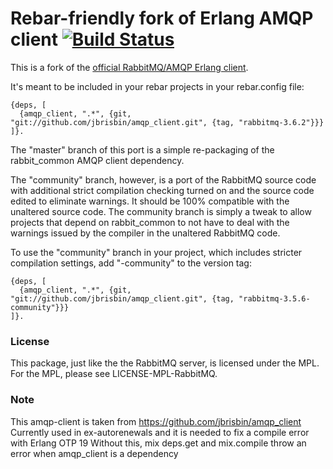 # Rebar-friendly fork of Erlang AMQP client [![Build Status](https://travis-ci.org/jbrisbin/amqp_client.svg?branch=master)](https://travis-ci.org/jbrisbin/amqp_client)

This is a fork of the [official RabbitMQ/AMQP Erlang client](https://github.com/rabbitmq/rabbitmq-erlang-client).

It's meant to be included in your rebar projects in your rebar.config file:

    {deps, [
      {amqp_client, ".*", {git, "git://github.com/jbrisbin/amqp_client.git", {tag, "rabbitmq-3.6.2"}}}
    ]}.

The "master" branch of this port is a simple re-packaging of the rabbit_common AMQP client dependency.

The "community" branch, however, is a port of the RabbitMQ source code with additional strict compilation checking turned on and the source code edited to eliminate warnings. It should be 100% compatible with the unaltered source code. The community branch is simply a tweak to allow projects that depend on rabbit_common to not have to deal with the warnings issued by the compiler in the unaltered RabbitMQ code.

To use the "community" branch in your project, which includes stricter compilation settings, add "-community"
to the version tag:

    {deps, [
      {amqp_client, ".*", {git, "git://github.com/jbrisbin/amqp_client.git", {tag, "rabbitmq-3.5.6-community"}}}
    ]}.

### License

This package, just like the the RabbitMQ server, is licensed under the MPL. For the MPL, please see LICENSE-MPL-RabbitMQ.

### Note

This amqp-client is taken from https://github.com/jbrisbin/amqp_client
Currently used in ex-autorenewals and it is needed to fix a compile error with Erlang OTP 19
Without this, mix deps.get and mix.compile throw an error when amqp_client is a dependency

